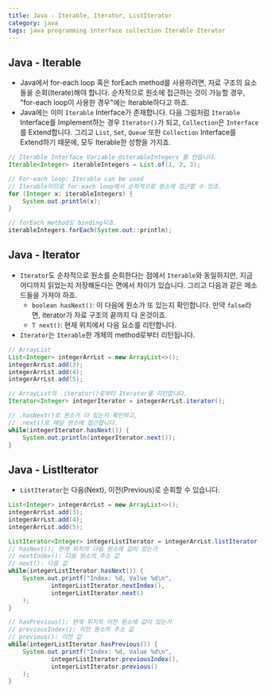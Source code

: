 ```yaml
---
title: Java - Iterable, Iterator, ListIterator
category: java
tags: java programming interface collection Iterable Iterator
---
```


## Java - Iterable

- Java에서 for-each loop 혹은 forEach method를 사용하려면, 자료 구조의 요소들을 순회(Iterate)해야 합니다. 순차적으로 원소에 접근하는 것이 가능할 경우, "for-each loop이 사용한 경우"에는 Iterable하다고 하죠.
- Java에는 이미 `Iterable` Interface가 존재합니다. 다음 그림처럼 `Iterable` Interface를 Implement하는 경우 `Iterator()`가 되고, `Collection`은 `Interface`를 Extend합니다. 그리고 `List`, `Set`, `Queue` 또한 `Collection` Interface를 Extend하기 때문에, 모두 Iterable한 성향을 가지죠.

```java
// Iterable Interface Variable @iterableIntegers 를 만듭니다.
Iterable<Integer> iterableIntegers = List.of(1, 2, 3);

// For-each loop: Iterable can be used
// Iterable이므로 for-each loop에서 순차적으로 원소에 접근할 수 있죠.
for (Integer x: iterableIntegers) {
    System.out.println(x);
}

// forEach method도 binding되죠.
iterableIntegers.forEach(System.out::println);
```

## Java - Iterator 

- `Iterator`도 순차적으로 원소를 순회한다는 점에서 `Iterable`와 동일하지만, 지금 어디까지 읽었는지 저장해둔다는 면에서 차이가 있습니다. 그리고 다음과 같은 메소드들을 가져야 하죠.
  - `boolean hasNext()`: 이 다음에 원소가 또 있는지 확인합니다. 만약 `false`라면, iterator가 자료 구조의 끝까지 다 온것이죠.
  - `T next()`: 현재 위치에서 다음 요소를 리턴합니다.
- `Iterator`는 `Iterable`한 개체의 method로부터 리턴됩니다.

```java
// ArrayList
List<Integer> integerArrLst = new ArrayList<>();
integerArrLst.add(3);
integerArrLst.add(4);
integerArrLst.add(5);

// ArrayList의 .iterator()로부터 Iterator를 리턴합니다.
Iterator<Integer> integerIterator = integerArrLst.iterator();

// .hasNext()로 원소가 더 있는지 확인하고,
// .next()로 해당 원소에 접근합니다.
while(integerIterator.hasNext()) {
    System.out.println(integerIterator.next());
}
```

## Java - ListIterator

- `ListIterator`는 다음(Next), 이전(Previous)로 순회할 수 있습니다.

```java
List<Integer> integerArrLst = new ArrayList<>();
integerArrLst.add(3);
integerArrLst.add(4);
integerArrLst.add(5);

ListIterator<Integer> integerListIterator = integerArrLst.listIterator();
// hasNext(); 현재 위치의 다음 원소에 값이 있는가
// nextIndex(): 다음 원소의 주소 값
// next(): 다음 값
while(integerListIterator.hasNext()) {
    System.out.printf("Index: %d, Value %d\n",
            integerListIterator.nextIndex(),
            integerListIterator.next()
    );
}

// hasPrevious(); 현재 위치의 이전 원소에 값이 있는가
// previousIndex(): 이전 원소의 주소 값
// previous(): 이전 값
while(integerListIterator.hasPrevious()) {
    System.out.printf("Index: %d, Value %d\n",
            integerListIterator.previousIndex(),
            integerListIterator.previous()
    );
}
```
